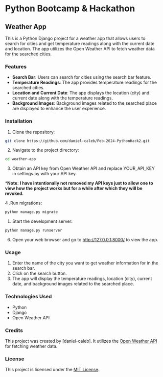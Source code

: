 # Python Bootcamp & Hackathon

## Weather App

This is a Python Django project for a weather app that allows users to search for cities and get temperature readings along with the current date and location. The app utilizes the Open Weather API to fetch weather data for the searched cities.

### Features

- **Search Bar**: Users can search for cities using the search bar feature.
- **Temperature Readings**: The app provides temperature readings for the searched cities.
- **Location and Current Date**: The app displays the location (city) and current date along with the temperature readings.
- **Background Images**: Background images related to the searched place are displayed to enhance the user experience.

### Installation

1. Clone the repository:

```bash
git clone https://github.com/daniel-caleb/Feb-2024-PythonHack2.git
```

2. Navigate to the project directory:

```bash
cd weather-app
```

3. Obtain an API key from Open Weather API and replace YOUR_API_KEY in settings.py with your API key.

***Note:**
**I have intentionally not removed my API keys just to allow one to view how the project works but for a while after which they will be revoked.**

4 .Run migrations:

```bash
python manage.py migrate
```

1. Start the development server:

```bash
python manage.py runserver
```

6. Open your web browser and go to http://127.0.0.1:8000/ to view the app.


### Usage

1. Enter the name of the city you want to get weather information for in the search bar.
2. Click on the search button.
3. The app will display the temperature readings, location (city), current date, and background images related to the searched place.

### Technologies Used
- Python
- Django
- Open Weather API

### Credits

This project was created by [daniel-caleb]. It utilizes the [Open Weather API](https://openweathermap.org/api) for fetching weather data.

### License
This project is licensed under the [MIT License](LICENSE.txt).
